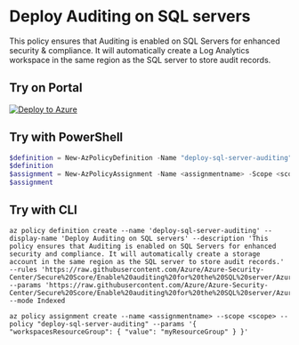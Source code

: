 # Deploy Auditing on SQL servers

This policy ensures that Auditing is enabled on SQL Servers for enhanced security & compliance. It
will automatically create a Log Analytics workspace in the same region as the SQL server to store audit
records.

## Try on Portal

[![Deploy to Azure](http://azuredeploy.net/deploybutton.png)](https://portal.azure.com/#blade/Microsoft_Azure_Policy/CreatePolicyDefinitionBlade/uri/https%3A%2F%2Fraw.githubusercontent.com/Azure/Azure-Security-Center/Secure%20Score/Enable%20auditing%20for%20the%20SQL%20server/Azure%20Policy%20DeployIfNotExists/Log%20Analytics/azurepolicy.json)

## Try with PowerShell

````powershell
$definition = New-AzPolicyDefinition -Name "deploy-sql-server-auditing" -DisplayName "Deploy Auditing on SQL servers" -description "This policy ensures that Auditing is enabled on SQL Servers for enhanced security and compliance. It will automatically create a storage account in the same region as the SQL server to store audit records." -Policy 'https://raw.githubusercontent.com/Azure/Azure-Security-Center/Secure%20Score/Enable%20auditing%20for%20the%20SQL%20server/Azure%20Policy%20DeployIfNotExists/Log%20Analytics/azurepolicy.rules.json' -Parameter 'https://raw.githubusercontent.com/Azure/Azure-Security-Center/Secure%20Score/Enable%20auditing%20for%20the%20SQL%20server/Azure%20Policy%20DeployIfNotExists/Log%20Analytics/azurepolicy.parameters.json' -Mode Indexed
$definition
$assignment = New-AzPolicyAssignment -Name <assignmentname> -Scope <scope> -workspacesResourceGroup <resourceGroupName> -PolicyDefinition $definition
$assignment
````

## Try with CLI

````cli
az policy definition create --name 'deploy-sql-server-auditing' --display-name 'Deploy Auditing on SQL servers' --description 'This policy ensures that Auditing is enabled on SQL Servers for enhanced security and compliance. It will automatically create a storage account in the same region as the SQL server to store audit records.' --rules 'https://raw.githubusercontent.com/Azure/Azure-Security-Center/Secure%20Score/Enable%20auditing%20for%20the%20SQL%20server/Azure%20Policy%20DeployIfNotExists/Log%20Analytics/azurepolicy.rules.json' --params 'https://raw.githubusercontent.com/Azure/Azure-Security-Center/Secure%20Score/Enable%20auditing%20for%20the%20SQL%20server/Azure%20Policy%20DeployIfNotExists/Log%20Analytics/azurepolicy.parameters.json' --mode Indexed

az policy assignment create --name <assignmentname> --scope <scope> --policy "deploy-sql-server-auditing" --params '{ "workspacesResourceGroup": { "value": "myResourceGroup" } }'
````